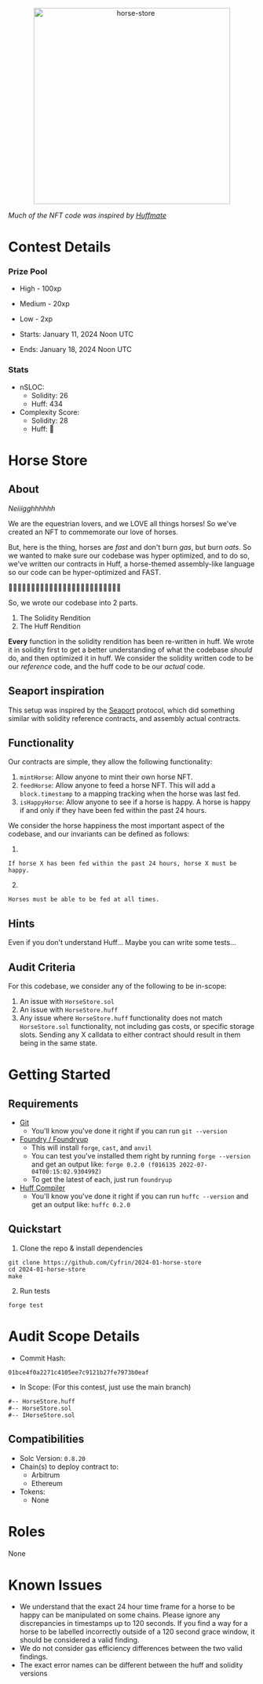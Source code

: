 <p align="center">
<img src="https://res.cloudinary.com/droqoz7lg/image/upload/q_90/dpr_2.0/c_fill,g_auto,h_320,w_320/f_auto/v1/company/wnjnaknf11h238xdycxd?_a=BATAUVAA0" width="400" alt="horse-store">
<br/>

*Much of the NFT code was inspired by [Huffmate](https://github.com/huff-language/huffmate/)*

# Contest Details

### Prize Pool

- High - 100xp
- Medium - 20xp
- Low - 2xp

- Starts: January 11, 2024 Noon UTC
- Ends: January 18, 2024 Noon UTC 

### Stats

- nSLOC: 
  - Solidity: 26
  - Huff: 434
- Complexity Score:
  - Solidity: 28
  - Huff: 🐴 

# Horse Store 

## About

*Neiiigghhhhhh*

We are the equestrian lovers, and we LOVE all things horses! So we've created an NFT to commemorate our love of horses.

But, here is the thing, horses are *fast* and don't burn *gas*, but burn *oats*. So we wanted to make sure our codebase was hyper optimized, and to do so, we've written our contracts in Huff, a horse-themed assembly-like language so our code can be hyper-optimized and FAST. 

🐎🐎🐎🐎🐎🐎🐎🐎🐎🐎🐎🐎🐎🐎🐎🐎🐎🐎🐎🐎🐎🐎🐎🐎🐎

So, we wrote our codebase into 2 parts.

1. The Solidity Rendition
2. The Huff Rendition

**Every** function in the solidity rendition has been re-written in huff. We wrote it in solidity first to get a better understanding of what the codebase *should* do, and then optimized it in huff. We consider the solidity written code to be our *reference* code, and the huff code to be our *actual* code. 

## Seaport inspiration

This setup was inspired by the [Seaport](https://github.com/ProjectOpenSea/seaport) protocol, which did something similar with solidity reference contracts, and assembly actual contracts. 

## Functionality 

Our contracts are simple, they allow the following functionality:

1. `mintHorse`: Allow anyone to mint their own horse NFT.
2. `feedHorse`: Allow anyone to feed a horse NFT. This will add a `block.timestamp` to a mapping tracking when the horse was last fed. 
3. `isHappyHorse`: Allow anyone to see if a horse is happy. A horse is happy if and only if they have been fed within the past 24 hours.   

We consider the horse happiness the most important aspect of the codebase, and our invariants can be defined as follows:

1. 
```
If horse X has been fed within the past 24 hours, horse X must be happy.
```

2.   
```
Horses must be able to be fed at all times. 
```

## Hints

Even if you don't understand Huff... Maybe you can write some tests... 

## Audit Criteria 

For this codebase, we consider any of the following to be in-scope:
1. An issue with `HorseStore.sol`
2. An issue with `HorseStore.huff`
3. Any issue where `HorseStore.huff` functionality does not match `HorseStore.sol` functionality, not including gas costs, or specific storage slots. Sending any X calldata to either contract should result in them being in the same state. 

# Getting Started

## Requirements

-   [Git](https://git-scm.com/book/en/v2/Getting-Started-Installing-Git)  
    -   You'll know you've done it right if you can run `git --version`
-   [Foundry / Foundryup](https://github.com/gakonst/foundry)
    -   This will install `forge`, `cast`, and `anvil`
    -   You can test you've installed them right by running `forge --version` and get an output like: `forge 0.2.0 (f016135 2022-07-04T00:15:02.930499Z)`
    -   To get the latest of each, just run `foundryup`
-   [Huff Compiler](https://docs.huff.sh/get-started/installing/)
    -   You'll know you've done it right if you can run `huffc --version` and get an output like: `huffc 0.2.0`


## Quickstart

1. Clone the repo & install dependencies

```
git clone https://github.com/Cyfrin/2024-01-horse-store
cd 2024-01-horse-store
make
```

2. Run tests

```
forge test
```

# Audit Scope Details

- Commit Hash: 
```
01bce4f0a2271c4105ee7c9121b27fe7973b0eaf
```
- In Scope:
(For this contest, just use the main branch)

```
#-- HorseStore.huff
#-- HorseStore.sol
#-- IHorseStore.sol
```

## Compatibilities

- Solc Version: `0.8.20`
- Chain(s) to deploy contract to: 
  - Arbitrum
  - Ethereum
- Tokens:
  - None

# Roles

None

# Known Issues

- We understand that the exact 24 hour time frame for a horse to be happy can be manipulated on some chains. Please ignore any discrepancies in timestamps up to 120 seconds. If you find a way for a horse to be labelled incorrectly outside of a 120 second grace window, it should be considered a valid finding. 
- We do not consider gas efficiency differences between the two valid findings. 
- The exact error names can be different between the huff and solidity versions
